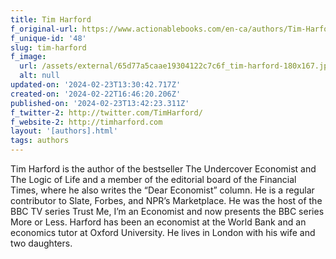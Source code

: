```yaml
---
title: Tim Harford
f_original-url: https://www.actionablebooks.com/en-ca/authors/Tim-Harford/
f_unique-id: '48'
slug: tim-harford
f_image:
  url: /assets/external/65d77a5caae19304122c7c6f_tim-harford-180x167.jpeg
  alt: null
updated-on: '2024-02-23T13:30:42.717Z'
created-on: '2024-02-22T16:46:20.206Z'
published-on: '2024-02-23T13:42:23.311Z'
f_twitter-2: http://twitter.com/TimHarford/
f_website-2: http://timharford.com
layout: '[authors].html'
tags: authors
---
```


Tim Harford is the author of the bestseller The Undercover Economist and The Logic of Life and a member of the editorial board of the Financial Times, where he also writes the “Dear Economist” column. He is a regular contributor to Slate, Forbes, and NPR’s Marketplace. He was the host of the BBC TV series Trust Me, I’m an Economist and now presents the BBC series More or Less. Harford has been an economist at the World Bank and an economics tutor at Oxford University. He lives in London with his wife and two daughters.
